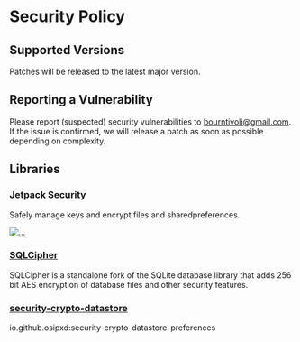 # Security Policy

## Supported Versions

Patches will be released to the latest major version.

## Reporting a Vulnerability

Please report (suspected) security vulnerabilities to bourntivoli@gmail.com. If the issue is confirmed, we will release a patch as soon as possible depending on complexity.

## Libraries
### [Jetpack Security](https://developer.android.com/jetpack/androidx/releases/security)
Safely manage keys and encrypt files and sharedpreferences.

[<img src="https://1.bp.blogspot.com/-GBGJnjPsAPU/XlCPTMZWc7I/AAAAAAAAOsc/swQjcH-BA2AYJ73SnpFSI97U3xZFWT9zgCLcBGAsYHQ/s1600/0_WefQBkBtLer3zIo6.png" alt="..." height="">](https://android-developers.googleblog.com/2020/02/data-encryption-on-android-with-jetpack.html)

### [SQLCipher](https://github.com/sqlcipher/sqlcipher)
SQLCipher is a standalone fork of the SQLite database library that adds 256 bit AES encryption of database files and other security features.

### [security-crypto-datastore]()
io.github.osipxd:security-crypto-datastore-preferences